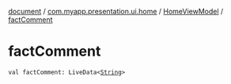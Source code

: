 [document](../../index.md) / [com.myapp.presentation.ui.home](../index.md) / [HomeViewModel](index.md) / [factComment](./fact-comment.md)

# factComment

`val factComment: LiveData<`[`String`](https://kotlinlang.org/api/latest/jvm/stdlib/kotlin/-string/index.html)`>`